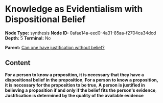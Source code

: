 # Knowledge as Evidentialism with Dispositional Belief

**Node Type:** synthesis
**Node ID:** 0afae14a-eed0-4a31-85aa-f2704ca34dcd
**Depth:** 5
**Terminal:** No

**Parent:** [Can one have justification without belief?](can-one-have-justification-without-belief-antithesis-f39668ba-05cb-4079-9e25-0f9031bfaa6f.md)

## Content

**For a person to know a proposition, it is necessary that they have a dispositional belief in the proposition**, **For a person to know a proposition, it is necessary for the proposition to be true**, **A person is justified in believing a proposition if and only if the belief fits the person's evidence**, **Justification is determined by the quality of the available evidence**
